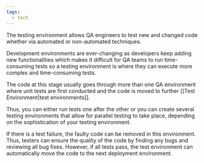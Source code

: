 ```yaml
---
tags:
  - tech
---
```

The testing environment allows QA engineers to test new and changed code whether via automated or non-automated techniques.

Development environments are ever-changing as developers keep adding new functionalities which makes it difficult for QA teams to run time-consuming tests so a testing environment is where they can execute more complex and time-consuming tests.

The code at this stage usually goes through more than one QA environment where unit tests are first conducted and the code is moved to further [[Test Environment|test environments]].

Thus, you can either run tests one after the other or you can create several testing environments that allow for parallel testing to take place, depending on the sophistication of your testing environment.

If there is a test failure, the faulty code can be removed in this environment. Thus, testers can ensure the quality of the code by finding any bugs and reviewing all bug fixes. However, if all tests pass, the test environment can automatically move the code to the next deployment environment.
